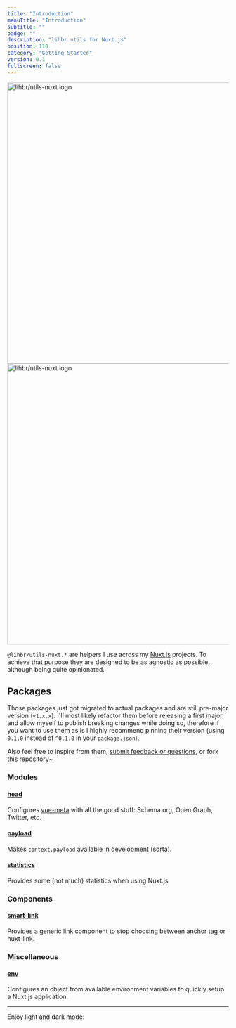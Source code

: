 ```yaml
---
title: "Introduction"
menuTitle: "Introduction"
subtitle: ""
badge: ""
description: "lihbr utils for Nuxt.js"
position: 110
category: "Getting Started"
version: 0.1
fullscreen: false
---
```


<img src="/preview.png" class="light-img" width="1280" height="640" alt="lihbr/utils-nuxt logo" />
<img src="/preview-dark.png" class="dark-img" width="1280" height="640" alt="lihbr/utils-nuxt logo" />

`@lihbr/utils-nuxt.*` are helpers I use across my [Nuxt.js](https://nuxtjs.org) projects. To achieve that purpose they are designed to be as agnostic as possible, although being quite opinionated.

## Packages

<alert type="warning">

Those packages just got migrated to actual packages and are still pre-major version (`v1.x.x`). I'll most likely refactor them before releasing a first major and allow myself to publish breaking changes while doing so, therefore if you want to use them as is I highly recommend pinning their version (using `0.1.0` instead of `^0.1.0` in your `package.json`).

Also feel free to inspire from them, [submit feedback or questions](https://github.com/lihbr/utils-nuxt/issues/new), or fork this repository~

</alert>

### Modules

#### [head](/modules/head)

Configures [vue-meta](https://vue-meta.nuxtjs.org/) with all the good stuff: Schema.org, Open Graph, Twitter, etc.

#### [payload](/modules/payload)

Makes `context.payload` available in development (sorta).

#### [statistics](/modules/statistics)

Provides some (not much) statistics when using Nuxt.js

### Components

#### [smart-link](/components/smart-link)

Provides a generic link component to stop choosing between anchor tag or nuxt-link.

### Miscellaneous

#### [env](/misc/env)

Configures an object from available environment variables to quickly setup a Nuxt.js application.

---

<p class="flex items-center">Enjoy light and dark mode:&nbsp;<app-color-switcher class="inline-flex ml-2"></app-color-switcher></p>
